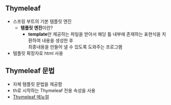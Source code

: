 ## Thymeleaf
* 스프링 부트의 기본 템플릿 엔진
	* **템플릿 엔진**이란? 
		* **template**만 제공하는 파일을 받아서 해당 틀 내부에 존재하는 표현식을 치환하여 내용을 생성한 후<br> 최종내용을 만들어 낼 수 있도록 도와주는 프로그램
* 템플릿 확장자로 html 사용
	
## Thymeleaf 문법
* 자체 템플릿 문법을 제공함
* th로 시작하는 Thymeleaf 전용 속성을 사용
* [Thymeleaf 메뉴얼](https://www.thymeleaf.org/doc/tutorials/3.0/usingthymeleaf.html)
<!--stackedit_data:
eyJoaXN0b3J5IjpbLTE3OTkwNDIzMzRdfQ==
-->